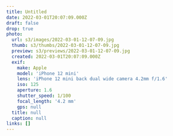 ```yaml
---
title: Untitled
date: 2022-03-01T20:07:09.000Z
draft: false
drop: true
photo:
  url: s3/images/2022-03-01-12-07-09.jpg
  thumb: s3/thumbs/2022-03-01-12-07-09.jpg
  preview: s3/previews/2022-03-01-12-07-09.jpg
  created: 2022-03-01T20:07:09.000Z
  exif:
    make: Apple
    model: 'iPhone 12 mini'
    lens: 'iPhone 12 mini back dual wide camera 4.2mm f/1.6'
    iso: 125
    aperture: 1.6
    shutter_speed: 1/100
    focal_length: '4.2 mm'
    gps: null
  title: null
  caption: null
links: []
---
```

